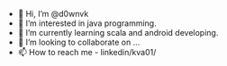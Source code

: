 - 👋 Hi, I’m @d0wnvk
- 👀 I’m interested in java programming.
- 🌱 I’m currently learning scala and android developing.
- 💞️ I’m looking to collaborate on ...
- 📫 How to reach me - linkedin/kva01/

<!---
d0wnvk/d0wnvk is a ✨ special ✨ repository because its `README.md` (this file) appears on your GitHub profile.
You can click the Preview link to take a look at your changes.
--->
